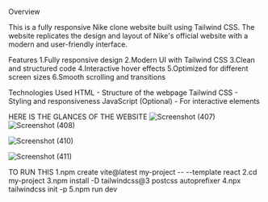 Overview

This is a fully responsive Nike clone website built using Tailwind CSS. The website replicates the design and layout of Nike's official website with a modern and user-friendly interface.

Features
1.Fully responsive design
2.Modern UI with Tailwind CSS
3.Clean and structured code
4.Interactive hover effects
5.Optimized for different screen sizes
6.Smooth scrolling and transitions


Technologies Used
HTML - Structure of the webpage
Tailwind CSS - Styling and responsiveness
JavaScript (Optional) - For interactive elements

HERE IS THE GLANCES OF THE WEBSITE
![Screenshot (407)](https://github.com/user-attachments/assets/5f20868c-9e0a-45f6-9d94-790b79865923)
![Screenshot (408)](https://github.com/user-attachments/assets/b2a5ea54-e6c7-45fa-8514-99f27b2bc559)

![Screenshot (410)](https://github.com/user-attachments/assets/fc72e082-8563-4f80-9bd3-feda33d1b533)

![Screenshot (411)](https://github.com/user-attachments/assets/493a4c5a-6504-4ef2-bd59-581b6e0bb005)

TO RUN THIS
1.npm create vite@latest my-project -- --template react
2.cd my-project
3.npm install -D tailwindcss@3 postcss autoprefixer
4.npx tailwindcss init -p
5.npm run dev


